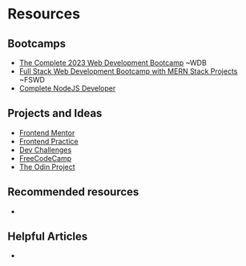# Resources

## Bootcamps
* [The Complete 2023 Web Development Bootcamp](https://www.udemy.com/course/the-complete-web-development-bootcamp/) ~WDB
* [Full Stack Web Development Bootcamp with MERN Stack Projects](https://www.udemy.com/course/full-stack-web-development-bootcamp-with-mern-stack-projects/) ~FSWD
* [Complete NodeJS Developer](https://www.udemy.com/course/complete-nodejs-developer-zero-to-mastery/)

## Projects and Ideas
* [Frontend Mentor](https://www.frontendmentor.io)
* [Frontend Practice](https://www.frontendpractice.com)
* [Dev Challenges](https://devchallenges.io/challenges)
* [FreeCodeCamp](https://www.freecodecamp.com)
* [The Odin Project](http://www.theodinproject.com/)

## Recommended resources
* 

## Helpful Articles
* 